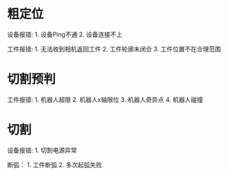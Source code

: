 # 粗定位
设备报错:
	1. 设备Ping不通
	2. 设备连接不上

工件报错:
	1. 无法收到相机返回工件
	2. 工件轮廓未闭合
	3. 工件位置不在合理范围

# 切割预判
工件报错:
	1. 机器人超限
	2. 机器人x轴限位
	3. 机器人奇异点
	4. 机器人碰撞

# 切割
设备报错:
	1. 切割电源异常

断弧：
	1. 工件断弧
	2. 多次起弧失败


